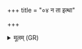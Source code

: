 +++
title = "०४ न ता इत्था"

+++
<details><summary>मूलम् (GR)</summary>

न ता इत्था न ता इहाव मासता  
उखेव शृङ्गवच् छिरः ।  
सदान्वा ब्रह्मणस्पते  
तीक्ष्णशृङ्गोदृषन्न् इहि ॥
</details>